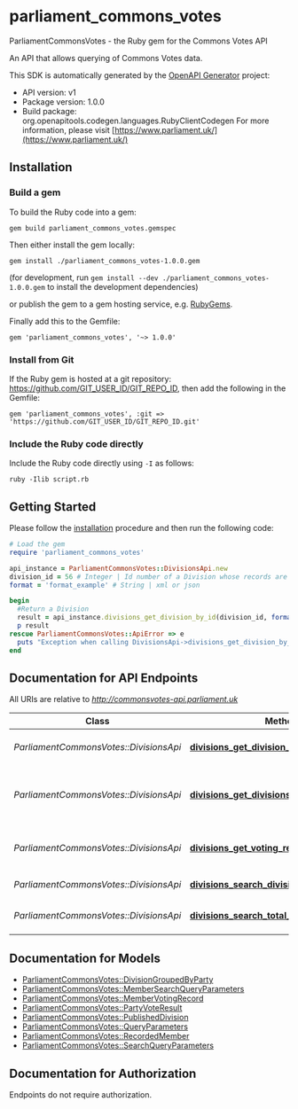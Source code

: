 # parliament_commons_votes

ParliamentCommonsVotes - the Ruby gem for the Commons Votes API

An API that allows querying of Commons Votes data.

This SDK is automatically generated by the [OpenAPI Generator](https://openapi-generator.tech) project:

- API version: v1
- Package version: 1.0.0
- Build package: org.openapitools.codegen.languages.RubyClientCodegen
For more information, please visit [https://www.parliament.uk/](https://www.parliament.uk/)

## Installation

### Build a gem

To build the Ruby code into a gem:

```shell
gem build parliament_commons_votes.gemspec
```

Then either install the gem locally:

```shell
gem install ./parliament_commons_votes-1.0.0.gem
```

(for development, run `gem install --dev ./parliament_commons_votes-1.0.0.gem` to install the development dependencies)

or publish the gem to a gem hosting service, e.g. [RubyGems](https://rubygems.org/).

Finally add this to the Gemfile:

    gem 'parliament_commons_votes', '~> 1.0.0'

### Install from Git

If the Ruby gem is hosted at a git repository: https://github.com/GIT_USER_ID/GIT_REPO_ID, then add the following in the Gemfile:

    gem 'parliament_commons_votes', :git => 'https://github.com/GIT_USER_ID/GIT_REPO_ID.git'

### Include the Ruby code directly

Include the Ruby code directly using `-I` as follows:

```shell
ruby -Ilib script.rb
```

## Getting Started

Please follow the [installation](#installation) procedure and then run the following code:

```ruby
# Load the gem
require 'parliament_commons_votes'

api_instance = ParliamentCommonsVotes::DivisionsApi.new
division_id = 56 # Integer | Id number of a Division whose records are to be returned
format = 'format_example' # String | xml or json

begin
  #Return a Division
  result = api_instance.divisions_get_division_by_id(division_id, format)
  p result
rescue ParliamentCommonsVotes::ApiError => e
  puts "Exception when calling DivisionsApi->divisions_get_division_by_id: #{e}"
end

```

## Documentation for API Endpoints

All URIs are relative to *http://commonsvotes-api.parliament.uk*

Class | Method | HTTP request | Description
------------ | ------------- | ------------- | -------------
*ParliamentCommonsVotes::DivisionsApi* | [**divisions_get_division_by_id**](docs/DivisionsApi.md#divisions_get_division_by_id) | **GET** /data/division/{divisionId}.{format} | Return a Division
*ParliamentCommonsVotes::DivisionsApi* | [**divisions_get_divisions_groups_by_party**](docs/DivisionsApi.md#divisions_get_divisions_groups_by_party) | **GET** /data/divisions.{format}/groupedbyparty | Return Divisions results grouped by party
*ParliamentCommonsVotes::DivisionsApi* | [**divisions_get_voting_records_for_member**](docs/DivisionsApi.md#divisions_get_voting_records_for_member) | **GET** /data/divisions.{format}/membervoting | Return voting records for a Member
*ParliamentCommonsVotes::DivisionsApi* | [**divisions_search_divisions**](docs/DivisionsApi.md#divisions_search_divisions) | **GET** /data/divisions.{format}/search | Return a list of Divisions
*ParliamentCommonsVotes::DivisionsApi* | [**divisions_search_total_results**](docs/DivisionsApi.md#divisions_search_total_results) | **GET** /data/divisions.{format}/searchTotalResults | Return total results count


## Documentation for Models

 - [ParliamentCommonsVotes::DivisionGroupedByParty](docs/DivisionGroupedByParty.md)
 - [ParliamentCommonsVotes::MemberSearchQueryParameters](docs/MemberSearchQueryParameters.md)
 - [ParliamentCommonsVotes::MemberVotingRecord](docs/MemberVotingRecord.md)
 - [ParliamentCommonsVotes::PartyVoteResult](docs/PartyVoteResult.md)
 - [ParliamentCommonsVotes::PublishedDivision](docs/PublishedDivision.md)
 - [ParliamentCommonsVotes::QueryParameters](docs/QueryParameters.md)
 - [ParliamentCommonsVotes::RecordedMember](docs/RecordedMember.md)
 - [ParliamentCommonsVotes::SearchQueryParameters](docs/SearchQueryParameters.md)


## Documentation for Authorization

Endpoints do not require authorization.

